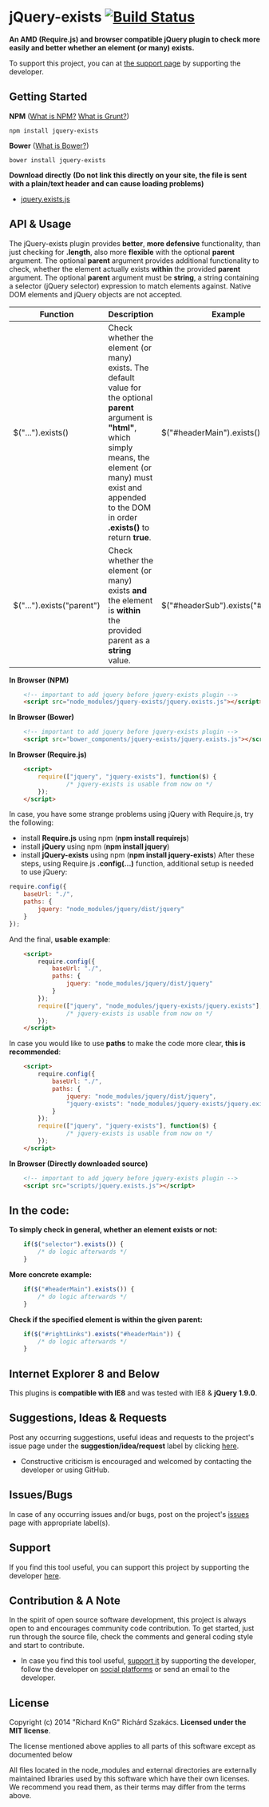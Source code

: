 jQuery-exists [![Build Status](https://travis-ci.org/richard-kng/jquery-exists.svg?branch=master)](https://travis-ci.org/richard-kng/jquery-exists)
=============
__An AMD (Require.js) and browser compatible jQuery plugin to check more easily and better whether an element (or many) exists.__

To support this project, you can at [the support page](http://richard-kng.github.io/support/) by supporting the developer.

Getting Started
---------------

__NPM__ ([What is NPM?](https://docs.nodejitsu.com/articles/getting-started/npm/what-is-npm) [What is Grunt?](http://gruntjs.com/))

    npm install jquery-exists

__Bower__ ([What is Bower?](http://bower.io/))

    bower install jquery-exists

__Download directly__ __(Do not link this directly on your site, the file is sent with a plain/text header and can cause loading problems)__

- [jquery.exists.js](https://raw.githubusercontent.com/richard-kng/jquery-exists/master/lib/jquery.exists.js)

API & Usage
-----------
The jQuery-exists plugin provides __better__, __more defensive__ functionality, than just checking for __.length__, also more __flexible__ with the optional __parent__ argument.
The optional __parent__ argument provides additional functionality to check, whether the element actually exists __within__ the provided __parent__ argument.
The optional __parent__ argument must be __string__, a string containing a selector (jQuery selector) expression to match elements against. Native DOM elements and jQuery objects are not accepted.

| Function | Description | Example |
| -------- | ----------- | ------- |
| $("...").exists() | Check whether the element (or many) exists. The default value for the optional __parent__ argument is __"html"__, which simply means, the element (or many) must exist and appended to the DOM in order __.exists()__ to return __true__. | $("#headerMain").exists() |
| $("...").exists("parent") | Check whether the element (or many) exists __and__ the element is __within__ the provided parent as a __string__ value. | $("#headerSub").exists("#header") |

__In Browser (NPM)__
```html
    <!-- important to add jquery before jquery-exists plugin -->
    <script src="node_modules/jquery-exists/jquery.exists.js"></script>
```
__In Browser (Bower)__
```html
    <!-- important to add jquery before jquery-exists plugin -->
    <script src="bower_components/jquery-exists/jquery.exists.js"></script>
```
__In Browser (Require.js)__
```html
    <script>
        require(["jquery", "jquery-exists"], function($) {
                /* jquery-exists is usable from now on */
        });
    </script>
```
In case, you have some strange problems using jQuery with Require.js, try the following:
 - install __Require.js__ using npm (__npm install requirejs__)
 - install __jQuery__ using npm (__npm install jquery__)
 - install __jQuery-exists__ using npm (__npm install jquery-exists__)
After these steps, using Require.js __.config(...)__ function, additional setup is needed to use jQuery:
```javascript
require.config({
    baseUrl: "./",
    paths: {
        jquery: "node_modules/jquery/dist/jquery"
    }
});
```
And the final, __usable example__:
```html
    <script>
        require.config({
            baseUrl: "./",
            paths: {
                jquery: "node_modules/jquery/dist/jquery"
            }
        });
        require(["jquery", "node_modules/jquery-exists/jquery.exists"], function($) {
                /* jquery-exists is usable from now on */
        });
    </script>
```
In case you would like to use __paths__ to make the code more clear, __this is recommended__:
```html
    <script>
        require.config({
            baseUrl: "./",
            paths: {
                jquery: "node_modules/jquery/dist/jquery",
                "jquery-exists": "node_modules/jquery-exists/jquery.exists"
            }
        });
        require(["jquery", "jquery-exists"], function($) {
                /* jquery-exists is usable from now on */
        });
    </script>
```
__In Browser (Directly downloaded source)__
```html
    <!-- important to add jquery before jquery-exists plugin -->
    <script src="scripts/jquery.exists.js"></script>
```
In the code:
------------
__To simply check in general, whether an element exists or not:__
```javascript
    if($("selector").exists()) {
        /* do logic afterwards */
    }
```
__More concrete example:__
```javascript
    if($("#headerMain").exists()) {
        /* do logic afterwards */
    }
```
__Check if the specified element is within the given parent:__
```javascript
    if($("#rightLinks").exists("#headerMain")) {
        /* do logic afterwards */
    }
```
Internet Explorer 8 and Below
-----------------------------
This plugins is __compatible with IE8__ and was tested with IE8 & __jQuery 1.9.0__.

Suggestions, Ideas & Requests
-----------------------------
Post any occurring suggestions, useful ideas and requests to the project's issue page under the __suggestion/idea/request__ label by clicking [here](https://github.com/richard-kng/jquery-exists/labels/suggestion/idea/request).

 - Constructive criticism is encouraged and welcomed by contacting the developer or using GitHub.

Issues/Bugs
-----------
In case of any occurring issues and/or bugs, post on the project's [issues](https://github.com/richard-kng/jquery-exists/issues) page with appropriate label(s).

Support
-------
If you find this tool useful, you can support this project by supporting the developer [here](http://richard-kng.github.io/support/).

Contribution & A Note
---------------------
In the spirit of open source software development, this project is always open to and encourages community code contribution. To get started, just run through the source file, check the comments and general coding style and start to contribute.

- In case you find this tool useful, [support it](http://richard-kng.github.io/support/) by supporting the developer, follow the developer on [social platforms](http://richard-kng.github.io/support/#social) or send an email to the developer.

License
-------
Copyright (c) 2014 "Richard KnG" Richárd Szakács. __Licensed under the MIT license__.

The license mentioned above applies to all parts of this software except as
documented below

All files located in the node_modules and external directories are
externally maintained libraries used by this software which have their
own licenses. We recommend you read them, as their terms may differ from
the terms above.